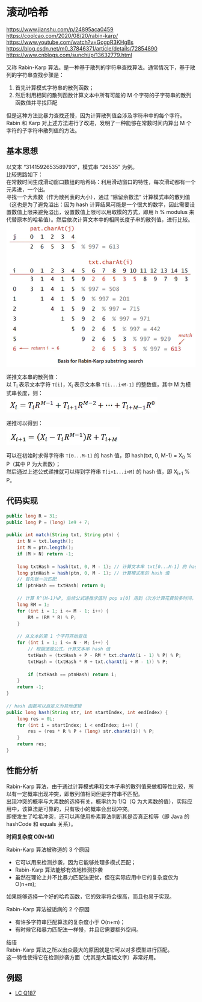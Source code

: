 # 滚动哈希

https://www.jianshu.com/p/24895aca0459  
https://coolcao.com/2020/08/20/rabin-karp/  
https://www.youtube.com/watch?v=GcgpR3KHgBs  
https://blog.csdn.net/m0_37846371/article/details/72854890  
https://www.cnblogs.com/sunchi/p/13632779.html  
  
又称 Rabin-Karp 算法。是一种基于散列的字符串查找算法。通常情况下，基于散列的字符串查找步骤是：  
1. 首先计算模式字符串的散列函数；
2. 然后利用相同的散列函数计算文本中所有可能的 M 个字符的子字符串的散列函数值并寻找匹配

但是这种方法比暴力查找还慢，因为计算散列值会涉及字符串中的每个字符。Rabin 和 Karp 对上述方法进行了改进，发明了一种能够在常数时间内算出 M 个字符的子字符串散列值的方法。  
  
## 基本思想
以文本 “3141592653589793”，模式串 “26535” 为例。  
比较思路如下：  
在常数时间生成滑动窗口数组的哈希码：利用滑动窗口的特性，每次滑动都有一个元素进，一个出。  
寻找一个大素数（作为散列表的大小），通过 “除留余数法” 计算模式串的散列值（这也是为了避免溢出：因为 hash 计算结果可能是一个很大的数字，因此需要设置数值上限来避免溢出，设置数值上限可以用取模的方式，即用 h % modulus 来代替原本的哈希值）。然后依次计算文本中的相同长度子串的散列值，进行比较。  
![](./Rolling%20Hash.png)  

递推文本串的散列值：  
以 T<sub>i</sub> 表示文本字符 `T[i]`，X<sub>i</sub> 表示文本串 `T[i...i+M-1]` 的整数值，其中 M 为模式串长度，则：  
![](Rolling%20Hash%201.png)  
  
递推可以得到：  
![](./Rolling%20Hash%202.png)  
  
可以在初始时求得字符串 `T[0...M-1]` 的 hash 值，即 hash(txt, 0, M-1) = X<sub>0</sub> % P（其中 P 为大素数）；  
然后通过上述公式递推就可以得到字符串 `T[i+1...i+M]` 的 hash 值，即 X<sub>i+1</sub> % P。  
  
## 代码实现
```java
public long R = 31;
public long P = (long) 1e9 + 7;

public int match(String txt, String ptn) {
    int N = txt.length();
    int M = ptn.length();
    if (M > N) return -1;
 
    long txtHash = hash(txt, 0, M - 1); // 计算文本串 txt[0...M-1] 的 hash 值
    long ptnHash = hash(ptn, 0, M - 1); // 计算模式串的 hash 值
    // 首先做一次匹配
    if (ptnHash == txtHash) return 0;
 
    // 计算 R^(M-1)%P, 后续公式递推求值时 pop s[0] 用到（次方计算花费较多时间，在这里一开始初始化时进行一次计算作为常量缓存起来供后续用，如此总共只计算一次性能还是可以的）
    long RM = 1;
    for (int i = 1; i <= M - 1; i++) {
        RM = (RM * R) % P;
    }
 
    // 从文本的第 1 个字符开始查找
    for (int i = 1; i <= N - M; i++) {
        // 根据递推公式，计算文本串 hash 值
        txtHash = (txtHash + P - RM * txt.charAt(i - 1) % P) % P;
        txtHash = (txtHash * R + txt.charAt(i + M - 1)) % P;
 
        if (txtHash == ptnHash) return i;
    }
    return -1;
}

// hash 函数可以自定义为其他逻辑
public long hash(String str, int startIndex, int endIndex) {
    long res = 0L;
    for (int i = startIndex; i < endIndex; i++) {
        res = (res * R % P + (long) str.charAt(i)) % P;
    }
    return res;
}
```  
  
## 性能分析
Rabin-Karp 算法，由于通过计算模式串和文本子串的散列值来做相等性比较，所以有一定概率出现冲突，即散列值相同但是字符串不匹配。  
出现冲突的概率与大素数的选择有关，概率约为 1/Q（Q 为大素数的值），实际应用中，该算法是可靠的，只有极小的概率会出现冲突。  
即使发生了哈希冲突，还可以再使用朴素算法判断其是否真正相等（即 Java 的 hashCode 和 equals 关系）。  
  
**时间复杂度 O(N+M)**  

Rabin-Karp 算法被称道的 3 个原因  
* 它可以用来检测抄袭，因为它能够处理多模式匹配；
* Rabin-Karp 算法能够有效地检测抄袭
* 虽然在理论上并不比暴力匹配法更优，但在实际应用中它的复杂度仅为 O(n+m);

如果能够选择一个好的哈希函数，它的效率将会很高，而且也易于实现。

Rabin-Karp 算法被诟病的 2 个原因  
* 有许多字符串匹配算法的复杂度小于 O(n+m)；
* 有时候它和暴力匹配法一样慢，并且它需要额外空间。

结语  
Rabin-Karp 算法之所以出众最大的原因就是它可以对多模型进行匹配。  
这一特性使得它在检测抄袭方面（尤其是大篇幅文字）非常好用。  
  
## 例题
* [LC Q187](./../Leetcode%20Practices/algorithms/medium/187%20Repeated%20DNA%20Sequences.java)  
